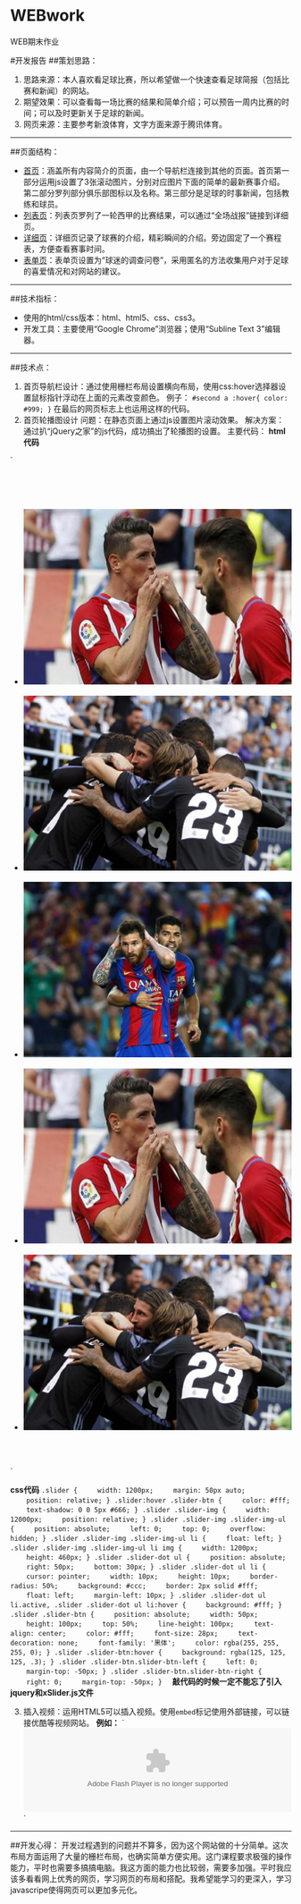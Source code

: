 # WEBwork
WEB期末作业

#开发报告
##策划思路：

 1. 思路来源：本人喜欢看足球比赛，所以希望做一个快速查看足球简报（包括比赛和新闻）的网站。
 2. 期望效果：可以查看每一场比赛的结果和简单介绍；可以预告一周内比赛的时间；可以及时更新关于足球的新闻。
 3. 网页来源：主要参考新浪体育，文字方面来源于腾讯体育。


----------
##页面结构：

 - [首页][1]：涵盖所有内容简介的页面，由一个导航栏连接到其他的页面。首页第一部分运用js设置了3张滚动图片，分别对应图片下面的简单的最新赛事介绍。第二部分罗列部分俱乐部图标以及名称。第三部分是足球的时事新闻，包括教练和球员。
 - [列表页][2]：列表页罗列了一轮西甲的比赛结果，可以通过“全场战报”链接到详细页。
 - [详细页][3]：详细页记录了球赛的介绍，精彩瞬间的介绍。旁边固定了一个赛程表，方便查看赛事时间。
 - [表单页][4]：表单页设置为“球迷的调查问卷”，采用匿名的方法收集用户对于足球的喜爱情况和对网站的建议。


----------
##技术指标：

 - 使用的html/css版本：html、html5、css、css3。
 - 开发工具：主要使用“Google Chrome”浏览器；使用“Subline Text 3”编辑器。
 


----------
##技术点：

 1. 首页导航栏设计：通过使用栅栏布局设置横向布局，使用css:hover选择器设置鼠标指针浮动在上面的元素改变颜色。
例子：
`#second a :hover{ color: #999; }`
在最后的网页标志上也运用这样的代码。
 2. 首页轮播图设计
 问题：在静态页面上通过js设置图片滚动效果。
 解决方案：通过扒“jQuery之家”的js代码，成功搞出了轮播图的设置。
主要代码：
**html代码**

   ` <div class="slider">
  <div class="slider-img">
    <ul class="slider-img-ul">
      <li><img src="./img/imagesslider-3.jpg"></li>
      <li><img src="./img/imagesslider-1.jpg"></li>
      <li><img src="./img/imagesslider-2.jpg"></li>
      <li><img src="./img/imagesslider-3.jpg"></li>
      <li><img src="./img/imagesslider-1.jpg"></li>
    </ul>
  </div>
</div>` 

**css代码**
`
    .slider {
    width: 1200px;
    margin: 50px auto;
    position: relative;
}
.slider:hover .slider-btn {
    color: #fff;
    text-shadow: 0 0 5px #666;
}
.slider .slider-img {
    width: 12000px;
    position: relative;
}
.slider .slider-img .slider-img-ul {
    position: absolute;
    left: 0;
    top: 0;
    overflow: hidden;
}
.slider .slider-img .slider-img-ul li {
    float: left;
}
.slider .slider-img .slider-img-ul li img {
    width: 1200px;
    height: 460px;
}
.slider .slider-dot ul {
    position: absolute;
    right: 50px;
    bottom: 30px;
}
.slider .slider-dot ul li {
    cursor: pointer;
    width: 10px;
    height: 10px;
    border-radius: 50%;
    background: #ccc;
    border: 2px solid #fff;
    float: left;
    margin-left: 10px;
}
.slider .slider-dot ul li.active, .slider .slider-dot ul li:hover {
    background: #fff;
}
.slider .slider-btn {
    position: absolute;
    width: 50px;
    height: 100px;
    top: 50%;
    line-height: 100px;
    text-align: center;
    color: #fff;
    font-size: 28px;
    text-decoration: none;
    font-family: '黑体';
    color: rgba(255, 255, 255, 0);
}
.slider .slider-btn:hover {
    background: rgba(125, 125, 125, .3);
}
.slider .slider-btn.slider-btn-left {
    left: 0;
    margin-top: -50px;
}
.slider .slider-btn.slider-btn-right {
    right: 0;
    margin-top: -50px;
}   `
**敲代码的时候一定不能忘了引入jquery和xSlider.js文件**

 3. 插入视频：运用HTML5可以插入视频。使用`embed`标记使用外部链接，可以链接优酷等视频网站。
 **例如：**
`<div class="grid_4">
		<embed src="http://video.sina.com.cn/share/video/251070522.swf" 
    controls=playbutton width="100%" type="application/x-shockwave-flash"></embed>
	</div>`

 


----------
##开发心得：
开发过程遇到的问题并不算多，因为这个网站做的十分简单。这次布局方面运用了大量的栅栏布局，也确实简单方便实用。这门课程要求极强的操作能力，平时也需要多搞搞电脑。我这方面的能力也比较弱，需要多加强。平时我应该多看看网上优秀的网页，学习网页的布局和搭配。我希望能学习的更深入，学习javascripe使得网页可以更加多元化。


  [1]: index.html
  [2]: list.html
  [3]: minute.html
  [4]: form.html
